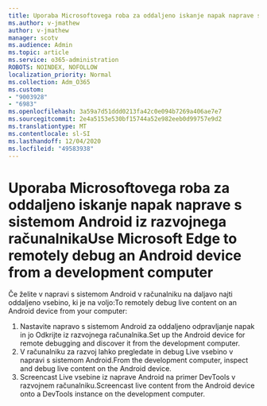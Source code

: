 ```yaml
---
title: Uporaba Microsoftovega roba za oddaljeno iskanje napak naprave s sistemom Android iz razvojnega računalnika
ms.author: v-jmathew
author: v-jmathew
manager: scotv
ms.audience: Admin
ms.topic: article
ms.service: o365-administration
ROBOTS: NOINDEX, NOFOLLOW
localization_priority: Normal
ms.collection: Adm_O365
ms.custom:
- "9003928"
- "6983"
ms.openlocfilehash: 3a59a7d51ddd0213fa42c0e094b7269a406ae7e7
ms.sourcegitcommit: 2e4a5153e530bf15744a52e982eeb0d99757e9d2
ms.translationtype: MT
ms.contentlocale: sl-SI
ms.lasthandoff: 12/04/2020
ms.locfileid: "49583938"
---
```

# <a name="use-microsoft-edge-to-remotely-debug-an-android-device-from-a-development-computer"></a><span data-ttu-id="016a9-102">Uporaba Microsoftovega roba za oddaljeno iskanje napak naprave s sistemom Android iz razvojnega računalnika</span><span class="sxs-lookup"><span data-stu-id="016a9-102">Use Microsoft Edge to remotely debug an Android device from a development computer</span></span>

<span data-ttu-id="016a9-103">Če želite v napravi s sistemom Android v računalniku na daljavo najti oddaljeno vsebino, ki je na voljo:</span><span class="sxs-lookup"><span data-stu-id="016a9-103">To remotely debug live content on an Android device from your computer:</span></span>

1. <span data-ttu-id="016a9-104">Nastavite napravo s sistemom Android za oddaljeno odpravljanje napak in jo Odkrijte iz razvojnega računalnika.</span><span class="sxs-lookup"><span data-stu-id="016a9-104">Set up the Android device for remote debugging and discover it from the development computer.</span></span>
2. <span data-ttu-id="016a9-105">V računalniku za razvoj lahko pregledate in debug Live vsebino v napravi s sistemom Android.</span><span class="sxs-lookup"><span data-stu-id="016a9-105">From the development computer, inspect and debug live content on the Android device.</span></span>
3. <span data-ttu-id="016a9-106">Screencast Live vsebine iz naprave Android na primer DevTools v razvojnem računalniku.</span><span class="sxs-lookup"><span data-stu-id="016a9-106">Screencast live content from the Android device onto a DevTools instance on the development computer.</span></span>
